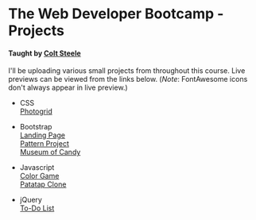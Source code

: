 # The Web Developer Bootcamp - Projects

#### Taught by [Colt Steele](https://www.udemy.com/user/coltsteele/)

I'll be uploading various small projects from throughout this course. Live previews can be viewed from the links below. (*Note*: FontAwesome icons don't always appear in live preview.)

* CSS  
   [Photogrid](http://htmlpreview.github.io/?https://github.com/kylewjackson/web-dev-projects/blob/master/Udemy/Web%20Developer%20Bootcamp/CSS%20Projects/photogrid.html)  

* Bootstrap   
   [Landing Page](http://htmlpreview.github.io/?https://github.com/kylewjackson/web-dev-projects/blob/master/Udemy/Web%20Developer%20Bootcamp/CSS%20Projects/Bootstrap%20Projects/landing.html)  
   [Pattern Project](http://htmlpreview.github.io/?https://github.com/kylewjackson/web-dev-projects/blob/master/Udemy/Web%20Developer%20Bootcamp/CSS%20Projects/Bootstrap%20Projects/Pattern%20Project/index.html)  
   [Museum of Candy](http://htmlpreview.github.io/?https://github.com/kylewjackson/web-dev-projects/blob/master/Udemy/Web%20Developer%20Bootcamp/CSS%20Projects/Bootstrap%20Projects/Museum%20of%20Candy%20Project/index.html)  

* Javascript  
   [Color Game](http://htmlpreview.github.io/?https://github.com/kylewjackson/web-dev-projects/blob/master/Udemy/Web%20Developer%20Bootcamp/Javascript%20Projects/color-game-project/color-game.html)  
   [Patatap Clone](http://htmlpreview.github.io/?)  

* jQuery  
   [To-Do List](http://htmlpreview.github.io/?https://github.com/kylewjackson/web-dev-projects/blob/master/Udemy/Web%20Developer%20Bootcamp/Javascript%20Projects/jQuery%20Projects/to-do-list/index.html)  